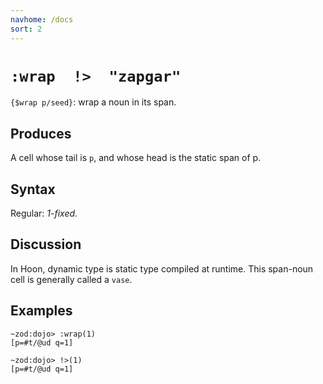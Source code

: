 ```yaml
---
navhome: /docs
sort: 2
---
```


# `:wrap  !>  "zapgar"`

`{$wrap p/seed}`: wrap a noun in its span.

## Produces

A cell whose tail is `p`, and whose head is the static span of p.

## Syntax

Regular: *1-fixed*.

## Discussion

In Hoon, dynamic type is static type compiled at runtime.  This
span-noun cell is generally called a `vase`.

## Examples

```
~zod:dojo> :wrap(1)
[p=#t/@ud q=1]
```

```
~zod:dojo> !>(1)
[p=#t/@ud q=1]
```
